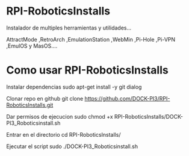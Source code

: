 # RPI-RoboticsInstalls
 Instalador de multiples herramientas y utilidades...

 AttractMode ,RetroArch ,EmulationStation ,WebMin ,Pi-Hole ,Pi-VPN ,EmulOS y MasOS....
 
 # Como usar RPI-RoboticsInstalls
 Instalar dependencias
 sudo apt-get install -y git dialog
 
 
 Clonar repo en github
 git clone https://github.com/DOCK-PI3/RPI-RoboticsInstalls.git
 
 
 Dar permisos de ejecucion
 sudo chmod +x RPI-RoboticsInstalls/DOCK-PI3_Roboticsinstall.sh
 
 
 Entrar en el directorio
 cd RPI-RoboticsInstalls/
 
 
 Ejecutar el script
 sudo ./DOCK-PI3_Roboticsinstall.sh
